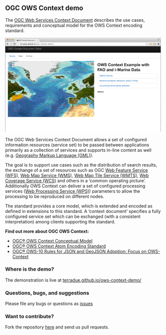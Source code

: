 ## OGC OWS Context demo

The [OGC Web Services Context Document](http://www.opengeospatial.org/standards/owc (OWS Context)) describes the use cases, requirements and conceptual model for the OWS Context encoding standard. 

![OWS Context demo](https://github.com/Terradue/ows-context-demo/raw/master/src/main/resources/ows-context-imarine.png)

The OGC Web Services Context Document allows a set of configured information resources (service set) to be passed between applications primarily as a collection of services and supports in-line content as well (e.g. [Geography Markup Language (GML)](http://www.opengeospatial.org/standards/gml)). 

The goal is to support use cases such as the distribution of search results, the exchange of a set of resources such as OGC [Web Feature Service (WFS)](http://www.opengeospatial.org/standards/wfs), [Web Map Service (WMS)](http://www.opengeospatial.org/standards/wms), [Web Map Tile Service (WMTS)](http://www.opengeospatial.org/standards/wmts), [Web Coverage Service (WCS)](http://www.opengeospatial.org/standards/wcs) and others in a ‘common operating picture’. Additionally OWS Context can deliver a set of configured processing services ([Web Processing Service (WPS)](http://www.opengeospatial.org/standards/wps)) parameters to allow the processing to be reproduced on different nodes. 

The standard provides a core model, which is extended and encoded as defined in extensions to this standard. A ‘context document’ specifies a fully configured service set which can be exchanged (with a consistent interpretation) among clients supporting the standard. 

**Find out more about OGC OWS Context:**

* [OGC® OWS Context Conceptual Model](https://portal.opengeospatial.org/files/?artifact_id=55182)
* [OGC® OWS Context Atom Encoding Standard](https://portal.opengeospatial.org/files/?artifact_id=55183)
* [OGC® OWS-10 Rules for JSON and GeoJSON Adoption: Focus on OWS-Context](https://portal.opengeospatial.org/files/?artifact_id=57477)

### Where is the demo?

The demonstration is live at [terradue.github.io/ows-context-demo/](http://terradue.github.io/ows-context-demo)

### Questions, bugs, and suggestions

Please file any bugs or questions as [issues](https://github.com/Terradue/rOpenSearch/issues/new) 

### Want to contribute?

Fork the repository [here](https://github.com/Terradue/ows-context-demo/fork) and send us pull requests.


